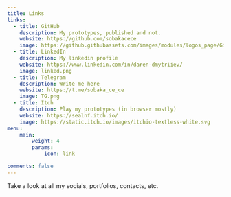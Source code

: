 ```yaml
---
title: Links
links:
  - title: GitHub
    description: My prototypes, published and not.
    website: https://github.com/sobakacece
    image: https://github.githubassets.com/images/modules/logos_page/GitHub-Mark.png
  - title: LinkedIn
    description: My linkedin profile
    website: https://www.linkedin.com/in/daren-dmytriiev/
    image: linked.png
  - title: Telegram
    description: Write me here
    website: https://t.me/sobaka_ce_ce
    image: TG.png
  - title: Itch
    description: Play my prototypes (in browser mostly)
    website: https://sealnf.itch.io/
    image: https://static.itch.io/images/itchio-textless-white.svg
menu:
    main: 
        weight: 4
        params:
            icon: link

comments: false
---
```

Take a look at all my socials, portfolios, contacts, etc.
